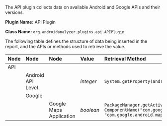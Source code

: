 The API plugin collects data on available Android and Google APIs and their versions.

**Plugin Name:** API Plugin

**Class Name:** `org.androidanalyzer.plugins.api.APIPlugin`

The following table defines the structure of data being inserted in the report, and the APIs or methods used to retrieve the value.

| **Node** | **Node** | **Node** | **Value** | **Retrieval Method** |
|:---------|:---------|:---------|:----------|:---------------------|
| API      |          |          |           |                      |
|          | Android API Level |          | _integer_ | `System.getProperty(android.os.Build.VERSION)` |
|          | Google   |          |           |                      |
|          |          | Google Maps Application | _boolean_ | `PackageManager.getActivityInfo(new ComponentName("com.google.android.apps.maps", "com.google.android.maps.MapsActivity"))` |